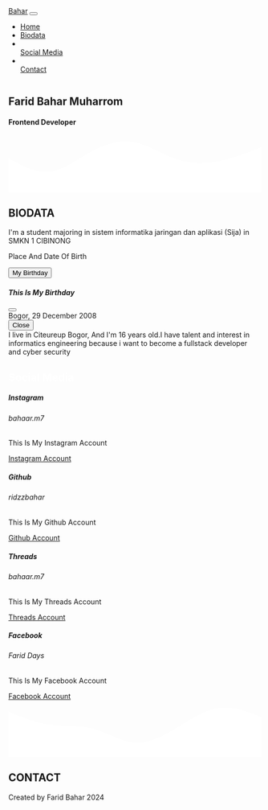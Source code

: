 <!doctype html>
<html lang="en">
  <head>
    <meta charset="utf-8">
    <meta name="viewport" content="width=device-width, initial-scale=1">
    <title>My Profile</title>
    <link href="https://cdn.jsdelivr.net/npm/bootstrap@5.3.3/dist/css/bootstrap.min.css" rel="stylesheet" integrity="sha384-QWTKZyjpPEjISv5WaRU9OFeRpok6YctnYmDr5pNlyT2bRjXh0JMhjY6hW+ALEwIH" crossorigin="anonymous">
    <link rel="stylesheet" href="css/naon.css">
    <link rel="stylesheet" href="https://cdnjs.cloudflare.com/ajax/libs/font-awesome/6.6.0/css/all.min.css" integrity="sha512-Kc323vGBEqzTmouAECnVceyQqyqdsSiqLQISBL29aUW4U/M7pSPA/gEUZQqv1cwx4OnYxTxve5UMg5GT6L4JJg==" crossorigin="anonymous" referrerpolicy="no-referrer" />
  </head>
  <body>
    <nav class="navbar navbar-expand-lg bg-body-tertiary fixed-top">
        <div class="container-fluid">
          <a class="navbar-brand" href="#">Bahar</a>
          <button class="navbar-toggler" type="button" data-bs-toggle="collapse" data-bs-target="#navbarSupportedContent" aria-controls="navbarSupportedContent" aria-expanded="false" aria-label="Toggle navigation">
            <span class="navbar-toggler-icon"></span>
          </button>
          <div class="collapse navbar-collapse" id="navbarSupportedContent">
            <ul class="navbar-nav me-auto mb-2 mb-lg-0">
              <li class="nav-item">
                <a class="nav-link active" aria-current="page" href="#">Home</a>
              </li>
              <li class="nav-item">
                <a class="nav-link" href="#biodata">Biodata</a>
              </li>
              <li class="nav-item"></li>
                <a class="nav-link" href="#social media">Social Media</a>
              </li>
              <li class="nav-item"></li>
                <a class="nav-link" href="#contact">Contact</a>
              </li>
            </ul>
          </div>
        </div>
      </nav>
      <section>
        <div class="container">
            <div class="profile">
            <img class="rounded-image profileimage" src="img/FARID BAHAR (1).JPG" alt="">
            <h2>Farid Bahar Muharrom</h2>
            <h4>Frontend Developer</h4>
        </div>
        </div>
      </section>
      <svg xmlns="http://www.w3.org/2000/svg" viewBox="0 0 1440 320"><path fill="#ffffff" fill-opacity="1" d="M0,128L40,149.3C80,171,160,213,240,202.7C320,192,400,128,480,85.3C560,43,640,21,720,37.3C800,53,880,107,960,133.3C1040,160,1120,160,1200,144C1280,128,1360,96,1400,80L1440,64L1440,320L1400,320C1360,320,1280,320,1200,320C1120,320,1040,320,960,320C880,320,800,320,720,320C640,320,560,320,480,320C400,320,320,320,240,320C160,320,80,320,40,320L0,320Z"></path></svg>
      <section id="biodata" class="biodata">
        <h1 class="text-center">BIODATA</h1>
        <div class="container text-center">
            <div class="container text-center">
                <div class="row">
                  <div class="col-sm">
                    I'm a student majoring in sistem informatika jaringan dan aplikasi (Sija) in SMKN 1 CIBINONG
                  </div>
                  <div class="col-sm">
                    <!-- Button trigger modal -->
                     <p class="text-center">Place And Date Of Birth</p>
<button type="button" class="btn btn-danger" data-bs-toggle="modal" data-bs-target="#exampleModal">
    My Birthday
  </button>
  
  <!-- Modal -->
  <div class="modal fade" id="exampleModal" tabindex="-1" aria-labelledby="exampleModalLabel" aria-hidden="true">
    <div class="modal-dialog">
      <div class="modal-content">
        <div class="modal-header">
          <h5 class="modal-title fs-5" id="exampleModalLabel">This Is My Birthday</h5>
          <button type="button" class="btn-close" data-bs-dismiss="modal" aria-label="Close"></button>
        </div>
        <div class="modal-body">
          Bogor, 29 December 2008
        </div>
        <div class="modal-footer">
          <button type="button" class="btn btn-secondary" data-bs-dismiss="modal">Close</button>
        </div>
      </div>
    </div>
  </div>
                  </div>
                  <div class="col-sm">
                    I live in Citeureup Bogor, And I'm 16 years old.I have talent and interest in informatics engineering because i want to become a fullstack developer and cyber security
                  </div>
                </div>
              </div>
      </section>
      <section id="social media" class="social-media">
        <div class="container">
            <h1 style="color: white;" class="text-center">Social Media</h1>
            <div class="container text-center">
                <div class="row">
                  <div class="col-sm-3">
                    <div class="card mx-auto" style="width: 17rem;">
                        <div class="card-body">
                          <h5 class="card-title">Instagram</h5>
                          <h6 class="card-subtitle mb-2 text-body-secondary">bahaar.m7</h6>
                          <p class="card-text">This Is My Instagram Account</p>
                          <a href="https://www.instagram.com/bahaar.m7?igsh=N2l3cnZ1M2dqemJp" target="_blank" class="card-link">Instagram Account</a>
                        </div>
                      </div>
                  </div>
                  <div class="col-sm-3">
                    <div class="card mx-auto" style="width: 17rem;">
                        <div class="card-body">
                          <h5 class="card-title">Github</h5>
                          <h6 class="card-subtitle mb-2 text-body-secondary">ridzzbahar</h6>
                          <p class="card-text">This Is My Github Account</p>
                          <a href="https://github.com/ridzzbahar" target="_blank" class="card-link">Github Account</a>
                        </div>
                      </div>
                  </div>
                  <div class="col-sm-3">
                    <div class="card mx-auto" style="width: 17rem;">
                        <div class="card-body">
                          <h5 class="card-title">Threads</h5>
                          <h6 class="card-subtitle mb-2 text-body-secondary">bahaar.m7</h6>
                          <p class="card-text">This Is My Threads Account</p>
                          <a href="https://www.threads.net/@bahaar.m7?xmt=AQGzgFfnMmxYZDyL17XmVqphste8_TRfxR_ofVSR8sebq5g" target="_blank" class="card-link">Threads Account</a>
                        </div>
                      </div>
                  </div>
                  <div class="col-sm-3">
                    <div class="card mx-auto" style="width: 17rem;">
                        <div class="card-body">
                          <h5 class="card-title">Facebook</h5>
                          <h6 class="card-subtitle mb-2 text-body-secondary">Farid Days</h6>
                          <p class="card-text">This Is My Facebook Account</p>
                          <a href="https://www.facebook.com/farid.days.9?mibextid=ZbWKwL" target="_blank" class="card-link">Facebook Account</a>
                        </div>
                      </div>
                  </div>
                </div>
              </div>
        </div>
      </section>
      <svg xmlns="http://www.w3.org/2000/svg" viewBox="0 0 1440 320"><path fill="#ffffff" fill-opacity="1" d="M0,64L40,80C80,96,160,128,240,138.7C320,149,400,139,480,160C560,181,640,235,720,240C800,245,880,203,960,154.7C1040,107,1120,53,1200,42.7C1280,32,1360,64,1400,80L1440,96L1440,320L1400,320C1360,320,1280,320,1200,320C1120,320,1040,320,960,320C880,320,800,320,720,320C640,320,560,320,480,320C400,320,320,320,240,320C160,320,80,320,40,320L0,320Z"></path></svg>
      <section id="contact" class="footer">
        <h1 class="text-center">CONTACT</h1>
        <div class="container text-center contact">
            <a href="https://wa.me/6282112491012"><i class="fa-brands fa-whatsapp"></i></a>
            <a href="mailto:faridstylekece@gmail.com"><i class="fa-solid fa-envelope"></i></a>
        </div>
        <p class="text-center watermark">Created by Farid Bahar 2024</p>
      </section>
    <script src="https://cdn.jsdelivr.net/npm/bootstrap@5.3.3/dist/js/bootstrap.bundle.min.js" integrity="sha384-YvpcrYf0tY3lHB60NNkmXc5s9fDVZLESaAA55NDzOxhy9GkcIdslK1eN7N6jIeHz" crossorigin="anonymous"></script>
  </body>
</html>
